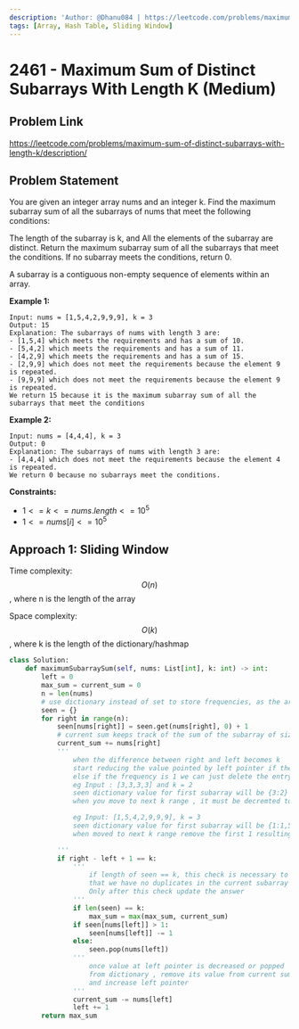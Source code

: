 ```yaml
---
description: 'Author: @Dhanu084 | https://leetcode.com/problems/maximum-sum-of-distinct-subarrays-with-length-k/'
tags: [Array, Hash Table, Sliding Window]
---
```


# 2461 - Maximum Sum of Distinct Subarrays With Length K (Medium)

## Problem Link

https://leetcode.com/problems/maximum-sum-of-distinct-subarrays-with-length-k/description/

## Problem Statement

You are given an integer array nums and an integer k. Find the maximum subarray sum of all the subarrays of nums that meet the following conditions:

The length of the subarray is k, and All the elements of the subarray are distinct. Return the maximum subarray sum of all the subarrays that meet the conditions. If no subarray meets the conditions, return 0.

A subarray is a contiguous non-empty sequence of elements within an array.

**Example 1:**

```
Input: nums = [1,5,4,2,9,9,9], k = 3
Output: 15
Explanation: The subarrays of nums with length 3 are:
- [1,5,4] which meets the requirements and has a sum of 10.
- [5,4,2] which meets the requirements and has a sum of 11.
- [4,2,9] which meets the requirements and has a sum of 15.
- [2,9,9] which does not meet the requirements because the element 9 is repeated.
- [9,9,9] which does not meet the requirements because the element 9 is repeated.
We return 15 because it is the maximum subarray sum of all the subarrays that meet the conditions
```

**Example 2:**

```
Input: nums = [4,4,4], k = 3
Output: 0
Explanation: The subarrays of nums with length 3 are:
- [4,4,4] which does not meet the requirements because the element 4 is repeated.
We return 0 because no subarrays meet the conditions.
```

**Constraints:**

- $1 <= k <= nums.length <= 10^5$
- $1 <= nums[i] <= 10^5$

## Approach 1: Sliding Window

Time complexity: $$O(n)$$, where n is the length of the array

Space complexity: $$O(k)$$, where k is the length of the dictionary/hashmap

<Tabs>
<TabItem value="py" label="Python">
<SolutionAuthor name="@dhanu084"/>

```py
class Solution:
    def maximumSubarraySum(self, nums: List[int], k: int) -> int:
        left = 0
        max_sum = current_sum = 0
        n = len(nums)
        # use dictionary instead of set to store frequencies, as the array can consist duplicates
        seen = {}
        for right in range(n):
            seen[nums[right]] = seen.get(nums[right], 0) + 1
            # current sum keeps track of the sum of the subarray of size k
            current_sum += nums[right]
            '''
                when the difference between right and left becomes k
                start reducing the value pointed by left pointer if the frequency of the number > 1
                else if the frequency is 1 we can just delete the entry
                eg Input : [3,3,3,3] and k = 2
                seen dictionary value for first subarray will be {3:2}
                when you move to next k range , it must be decremted to {3:1}

                eg Input: [1,5,4,2,9,9,9], k = 3
                seen dictionary value for first subarray will be {1:1,5:1,4:1}
                when moved to next k range remove the first 1 resulting in {5:1,4:1}

            '''
            if right - left + 1 == k:
                '''
                    if length of seen == k, this check is necessary to ensure
                    that we have no duplicates in the current subarray
                    Only after this check update the answer
                '''
                if len(seen) == k:
                    max_sum = max(max_sum, current_sum)
                if seen[nums[left]] > 1:
                    seen[nums[left]] -= 1
                else:
                    seen.pop(nums[left])
                '''
                    once value at left pointer is decreased or popped
                    from dictionary , remove its value from current sum
                    and increase left pointer
                '''
                current_sum -= nums[left]
                left += 1
        return max_sum
```

</TabItem>
</Tabs>
